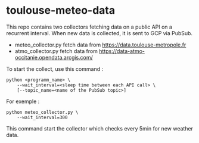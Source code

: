 # toulouse-meteo-data

This repo contains two collectors fetching data on a public API on a recurrent interval.
When new data is collected, it is sent to GCP via PubSub.

* meteo_collector.py fetch data from https://data.toulouse-metropole.fr
* atmo_collector.py fetch data from https://data-atmo-occitanie.opendata.arcgis.com/

To start the collect, use this command : 
```
python <programm_name> \
    --wait_interval=<sleep time between each API call> \
    [--topic_name=<name of the PubSub topic>]
```

For exemple :
```
python meteo_collector.py \
    --wait_interval=300
```
This command start the collector which checks every 5min for new weather data.